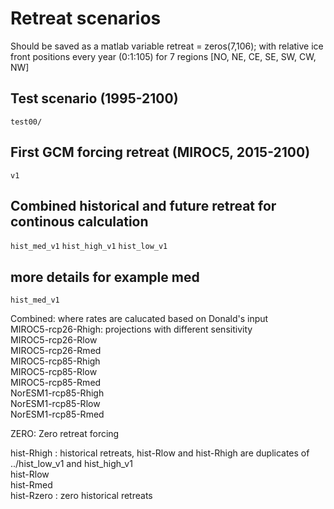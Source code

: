 # Retreat scenarios 

Should be saved as a matlab variable retreat = zeros(7,106);
with relative ice front positions every year (0:1:105) for 7 regions [NO, NE, CE, SE, SW, CW, NW] 

## Test scenario (1995-2100)
`test00/`

## First GCM forcing retreat (MIROC5, 2015-2100)
`v1`

## Combined historical and future retreat for continous calculation
`hist_med_v1`
`hist_high_v1`
`hist_low_v1`

## more details for example med
`hist_med_v1`

Combined: where rates are calucated based on Donald's input <br>
    MIROC5-rcp26-Rhigh: projections with different sensitivity <br>
    MIROC5-rcp26-Rlow <br>
    MIROC5-rcp26-Rmed <br>
    MIROC5-rcp85-Rhigh <br>
    MIROC5-rcp85-Rlow <br>
    MIROC5-rcp85-Rmed <br>
    NorESM1-rcp85-Rhigh <br>
    NorESM1-rcp85-Rlow <br>
    NorESM1-rcp85-Rmed <br>

ZERO: Zero retreat forcing

hist-Rhigh : historical retreats, hist-Rlow and hist-Rhigh are duplicates of ../hist_low_v1 and hist_high_v1 <br>
hist-Rlow <br>
hist-Rmed <br>
hist-Rzero : zero  historical retreats <br>

